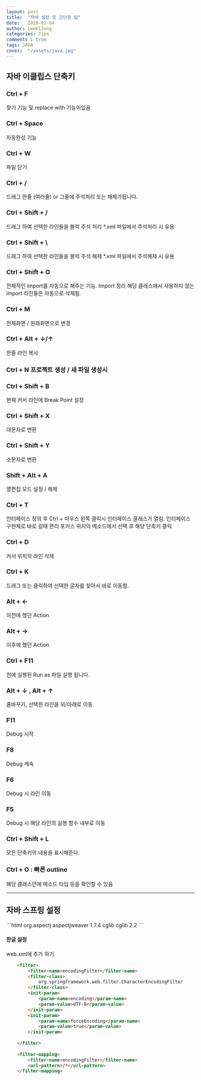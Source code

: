 ```yaml
---
layout: post
title:  "자바 설정 및 간단한 팁"
date:   2020-02-04
author: LeeKiJong
categories: Tips
comments : true
tags: JAVA 
cover:  "/assets/java.jpg"
---
```


<h2>자바 이클립스 단축키</h2>
<h3>Ctrl + F</h3>
찾기 기능 및 replace with 기능이있음<br>
<h3>Ctrl + Space</h3>
자동완성 기능<br>
<h3>Ctrl + W</h3>
파일 닫기<br>
<h3>Ctrl + /</h3>
드래그 한줄 (여러줄) or 그줄에 주석처리 또는 해제가됩니다.<br>
<h3>Ctrl + Shift + /</h3>
드래그 하여 선택한 라인들을 블럭 주석 처리  
*.xml 파일에서 주석처리 시 유용<br>
<h3>Ctrl + Shift + \</h3>
드래그 하여 선택한 라인들을 블럭 주석 해제  
*.xml 파일에서 주석해제 시 유용<br>
<h3>Ctrl + Shift + O</h3>
전체적인 import를 자동으로 해주는 기능. Import 정리  
해당 클래스에서 사용하지 않는 import 라인들은 자동으로 삭제됨.<br>
<h3>Ctrl + M</h3>
전체화면 / 원래화면으로 변경<br>
<h3>Ctrl + Alt + ↓/↑</h3>
한줄 라인 복사<br>
<h3>Ctrl + N
프로젝트 생성 / 새 파일 생성시<br>
<h3>Ctrl + Shift + B</h3>
현재 커서 라인에 Break Point 설정<br>
<h3>Ctrl + Shift + X</h3>
대문자로 변환<br>
<h3>Ctrl + Shift + Y</h3>
소문자로 변환<br>
<h3>Shift + Alt + A</h3>
열편집 모드 설정 / 해제<br>
<h3>Ctrl + T</h3>
인터페이스 정의 후 Ctrl + 마우스 왼쪽 클릭시 인터페이스 클래스가
열림. 인터페이스 구현체로 바로 갈때 편리
포커스 위치의 메소드에서 선택 후 해당 단축키 클릭<br>
<h3>Ctrl + D</h3>
커서 위치의 라인 삭제<br>
<h3>Ctrl + K</h3>
드래그 또는 클릭하여 선택한 글자를 찾아서 바로 이동함.<br>
<h3>Alt + ←</h3>
이전에 했던 Action<br>
<h3>Alt + →</h3>
이후에 했던 Action<br>
<h3>Ctrl + F11</h3>
전에 실행된 Run as 파일 실행 됩니다.<br>
<h3>Alt + ↓ , Alt + ↑</h3>
줄바꾸기, 선택한 라인을 위/아래로 이동<br>
<h3>F11</h3>
Debug 시작<br>
<h3>F8</h3>
Debug 계속<br>
<h3>F6</h3>
Debug 시 라인 이동<br>
<h3>F5</h3>
Debug 시 해당 라인의 실행 함수 내부로 이동<br>
<h3>Ctrl + Shift + L</h3>
모든 단축키의 내용을 표시해준다.<br>
<h3>Ctrl + O : 빠른 outline</h3>
해당 클래스안에 메소드 타입 등을 확인할 수 있음<br>
<hr>


<h2>자바 스프링 설정</h2>
```html
<dependency>
    		<groupId>org.aspectj</groupId>
    		<artifactId>aspectjweaver</artifactId>
    		<version>1.7.4</version>
</dependency>
<dependency>
   			<groupId>cglib</groupId>
  			 <artifactId>cglib</artifactId>
   			<version>2.2</version>
</dependency>
```  
<h4>한글 설정</h4>
web.xml에 추가 하기  

```html
	<filter>
		<filter-name>encodingFilter</filter-name>
		<filter-class>
			org.springframework.web.filter.CharacterEncodingFilter
		</filter-class>
		<init-param>
			<param-name>encoding</param-name>
			<param-value>UTF-8</param-value>
		</init-param>
		<init-param>
			<param-name>forceEncoding</param-name>
			<param-value>true</param-value>
		</init-param>
	
	</filter>
	
	<filter-mapping>
		<filter-name>encodingFilter</filter-name>
		<url-pattern>/*</url-pattern>
	</filter-mapping>
```
